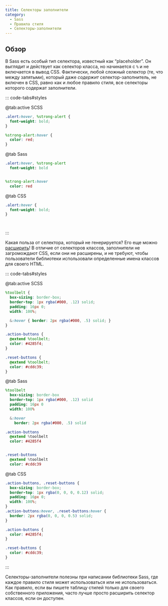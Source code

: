 ```yaml
---
title: Селекторы заполнители
category:
  - Sass
  - Правила стиля
  - Селекторы-заполнители
---
```


## Обзор

В Sass есть особый тип селектора, известный как “placeholder”. Он выглядит и действует как селектор класса, но начинается с `%` и не включается в вывод CSS. Фактически, любой сложный селектор (те, что между запятыми), который даже *содержит* селектор-заполнитель, не включен в CSS, равно как и любое правило стиля, все селекторы которого содержат заполнители.

::: code-tabs#styles

@tab:active SCSS

```scss
.alert:hover, %strong-alert {
  font-weight: bold;
}

%strong-alert:hover {
  color: red;
}
```

@tab Sass

```sass
.alert:hover, %strong-alert
  font-weight: bold


%strong-alert:hover 
  color: red

```

@tab CSS

```css
.alert:hover {
  font-weight: bold;
}




```

:::

Какая польза от селектора, который не генерируется? Его еще можно [расширить](../at-rules/extend)! В отличие от селекторов классов, заполнители не загромождают CSS, если они не расширены, и не требуют, чтобы пользователи библиотеки использовали определенные имена классов для своего HTML.

::: code-tabs#styles

@tab:active SCSS

```scss
%toolbelt {
  box-sizing: border-box;
  border-top: 1px rgba(#000, .12) solid;
  padding: 16px 0;
  width: 100%;

  &:hover { border: 2px rgba(#000, .5) solid; }
}

.action-buttons {
  @extend %toolbelt;
  color: #4285f4;
}

.reset-buttons {
  @extend %toolbelt;
  color: #cddc39;
}
```

@tab Sass

```sass
%toolbelt
  box-sizing: border-box
  border-top: 1px rgba(#000, .12) solid
  padding: 16px 0
  width: 100%

  &:hover
    border: 2px rgba(#000, .5) solid

.action-buttons
  @extend %toolbelt
  color: #4285f4


.reset-buttons
  @extend %toolbelt
  color: #cddc39

```

@tab CSS

```css
.action-buttons, .reset-buttons {
  box-sizing: border-box;
  border-top: 1px rgba(0, 0, 0, 0.12) solid;
  padding: 16px 0;
  width: 100%;
}
.action-buttons:hover, .reset-buttons:hover {
  border: 2px rgba(0, 0, 0, 0.5) solid;
}

.action-buttons {
  color: #4285f4;
}

.reset-buttons {
  color: #cddc39;
}

```

:::

Селекторы-заполнители полезны при написании библиотеки Sass, где каждое правило стиля может использоваться или не использоваться. Как правило, если вы пишете таблицу стилей только для своего собственного приложения, часто лучше просто расширить селектор классов, если он доступен.
